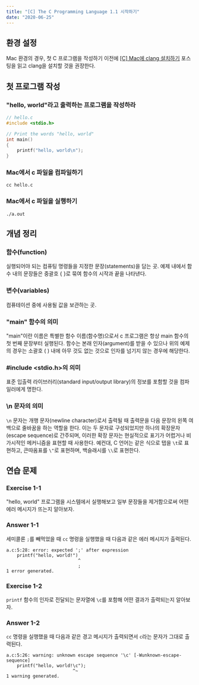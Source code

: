 ```yaml
---
title: "[C] The C Programming Language 1.1 시작하기"
date: "2020-06-25"
---
```


## 환경 설정

Mac 환경의 경우, 첫 C 프로그램을 작성하기 이전에 [[C] Mac에 clang 설치하기](https://sungkukpark.github.io/c_how_to_install_clang_on_mac/) 포스팅을 읽고 clang을 설치할 것을 권장한다.

## 첫 프로그램 작성

### "hello, world"라고 출력하는 프로그램을 작성하라

```c
// hello.c
#include <stdio.h>

// Print the words "hello, world"
int main()
{
    printf("hello, world\n");
}
```

### Mac에서 c 파일을 컴파일하기

```shell
cc hello.c
```

### Mac에서 c 파일을 실행하기

```shell
./a.out
```

## 개념 정리

### 함수(function)

실행되어야 되는 컴퓨팅 명령들을 지정한 문장(statements)을 담는 곳. 예제 내에서 함수 내의 문장들은 중괄호 { }로 묶여 함수의 시작과 끝을 나타낸다.

### 변수(variables)

컴퓨테이션 중에 사용될 값을 보관하는 곳.

### "main" 함수의 의미

"main"이란 이름은 특별한 함수 이름(함수명)으로서 c 프로그램은 항상 main 함수의 첫 번째 문장부터 실행된다. 함수는 본래 인자(argument)를 받을 수 있으나 위의 예제의 경우는 소괄호 ( ) 내에 아무 것도 없는 것으로 인자를 넘기지 않는 경우에 해당한다.

### #include <stdio.h>의 의미

표준 입출력 라이브러리(standard input/output library)의 정보를 포함할 것을 컴파일러에게 명한다.

### \n 문자의 의미

`\n` 문자는 개행 문자(newline character)로서 출력될 때 출력문을 다음 문장의 왼쪽 여백으로 줄바꿈을 하는 역할을 한다. 이는 두 문자로 구성되었지만 하나의 확장문자(escape sequence)로 간주되며, 이러한 확장 문자는 현실적으로 표기가 어렵거나 비가시적인 메커니즘을 표현할 때 사용한다. 예컨대, C 언어는 같은 식으로 탭을 `\t`로 표현하고, 큰따옴표를 `\"`로 표현하며, 백슬래시를 `\\`로 표현한다.

## 연습 문제

### Exercise 1-1

"hello, world" 프로그램을 시스템에서 실행해보고 일부 문장들을 제거함으로써 어떤 에러 메시지가 뜨는지 알아보자.

### Answer 1-1

세미콜론 `;`를 빼먹었을 때 `cc` 명령을 실행했을 때 다음과 같은 에러 메시지가 출력된다.

```shell
a.c:5:28: error: expected ';' after expression
    printf("hello, world!")
                           ^
                           ;
1 error generated.
```

### Exercise 1-2

`printf` 함수의 인자로 전달되는 문자열에 `\c`를 포함해 어떤 결과가 출력되는지 알아보자.

### Answer 1-2

`cc` 명령을 실행했을 때 다음과 같은 경고 메시지가 출력되면서 `c`라는 문자가 그대로 출력된다.

```shell
a.c:5:26: warning: unknown escape sequence '\c' [-Wunknown-escape-sequence]
    printf("hello, world!\c");
                         ^~
1 warning generated.
```
